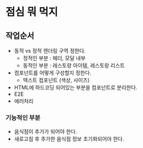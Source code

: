 # 점심 뭐 먹지

## 작업순서

- 동적 vs 정적 렌더링 구역 정한다.
  - 정적인 부분 : 헤더, 모달 내부
  - 동적인 부분 : 레스토랑 아이템, 레스토랑 리스트
- 컴포넌트를 어떻게 구성할지 정한다.
  - 텍스트 컴포넌트 (색상, 사이즈)
- HTML에 하드코딩 되어있는 부분을 컴포넌트로 분리한다.
- E2E
- 에러처리

### 기능적인 부분

- 음식점이 추가가 되어야 한다.
- 새로고침 후 추가한 음식점 정보 초기화되어야 한다.
